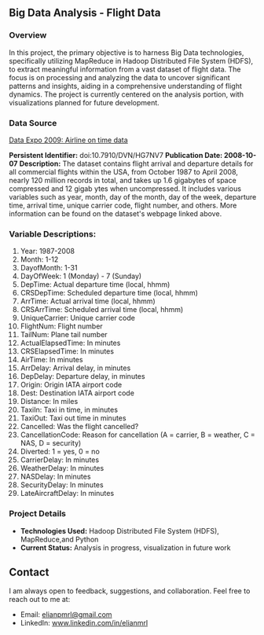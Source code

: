 ## Big Data Analysis - Flight Data

### Overview

In this project, the primary objective is to harness Big Data technologies, specifically utilizing MapReduce in Hadoop Distributed File System (HDFS), to extract meaningful information from a vast dataset of flight data. The focus is on processing and analyzing the data to uncover significant patterns and insights, aiding in a comprehensive understanding of flight dynamics. The project is currently centered on the analysis portion, with visualizations planned for future development.

### Data Source

[Data Expo 2009: Airline on time data](https://dataverse.harvard.edu/dataset.xhtml?persistentId=doi:10.7910/DVN/HG7NV7)

**Persistent Identifier:** doi:10.7910/DVN/HG7NV7
**Publication Date: 2008-10-07**
**Description:** The dataset contains flight arrival and departure details for all commercial flights within the USA, from October 1987 to April 2008, nearly 120 million records in total, and takes up 1.6 gigabytes of space compressed and 12 gigab ytes when uncompressed. It includes various variables such as year, month, day of the month, day of the week, departure time, arrival time, unique carrier code, flight number, and others. More information can be found on the dataset's webpage linked above.

### Variable Descriptions:

1. Year: 1987-2008
2. Month: 1-12
3. DayofMonth: 1-31
4. DayOfWeek: 1 (Monday) - 7 (Sunday)
5. DepTime: Actual departure time (local, hhmm)
6. CRSDepTime: Scheduled departure time (local, hhmm)
7. ArrTime: Actual arrival time (local, hhmm)
8. CRSArrTime: Scheduled arrival time (local, hhmm)
9. UniqueCarrier: Unique carrier code
10. FlightNum: Flight number
11. TailNum: Plane tail number
12. ActualElapsedTime: In minutes
13. CRSElapsedTime: In minutes
14. AirTime: In minutes
15. ArrDelay: Arrival delay, in minutes
16. DepDelay: Departure delay, in minutes
17. Origin: Origin IATA airport code
18. Dest: Destination IATA airport code
19. Distance: In miles
20. TaxiIn: Taxi in time, in minutes
21. TaxiOut: Taxi out time in minutes
22. Cancelled: Was the flight cancelled?
23. CancellationCode: Reason for cancellation (A = carrier, B = weather, C = NAS, D = security)
24. Diverted: 1 = yes, 0 = no
25. CarrierDelay: In minutes
26. WeatherDelay: In minutes
27. NASDelay: In minutes
28. SecurityDelay: In minutes
29. LateAircraftDelay: In minutes

### Project Details

- **Technologies Used:** Hadoop Distributed File System (HDFS), MapReduce,and Python
- **Current Status:** Analysis in progress, visualization in future work

## Contact

I am always open to feedback, suggestions, and collaboration. Feel free to reach out to me at:

- Email: elianpmrl@gmail.com
- LinkedIn: www.linkedin.com/in/elianmrl
